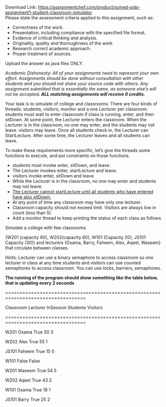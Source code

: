 Download Link: https://assignmentchef.com/product/solved-pdp-assignment1-student-classroom-simulator
<br>
Please state the assessment criteria applied to this assignment, such as:

<ul>

 <li>Correctness of the work.</li>

 <li>Presentation, including compliance with the specified file format.</li>

 <li>Evidence of critical thinking and analysis.</li>

 <li>Originality, quality and thoroughness of the work.</li>

 <li>Research correct academic approach.</li>

 <li>Proper treatment of sources.</li>

</ul>

Upload the answer as java files ONLY.

<em>Academic Dishonesty: All of your assignments need to represent your own effort. Assignments should be done without consultation with other students and you should not share your source code with others. Any assignment submitted that is essentially the same, as someone else’s will not be accepted<strong>. ALL matching assignments will receive 0 credits.</strong> </em>

<strong>                 </strong>

Your task is to simulate of college and classrooms: There are four kinds of threads: students, visitors, monitor and a one Lecturer per classroom. students must wait to enter classroom if class is running, enter, and then sitDown. At some point, the Lecturer enters the classroom. When the Lecturer is in the classroom, no one may enter, and the students may not leave. visitors may leave. Once all students check in, the Lecturer can StartLecture. After some time, the Lecturer leaves and all students can leave.

To make these requirements more specific, let’s give the threads some functions to execute, and put constraints on those functions.

<ul>

 <li>students must invoke enter, sitDown, and leave.</li>

 <li>The Lecturer invokes enter, startLecture and leave.</li>

 <li>visitors invoke enter, sitDown and leave.</li>

 <li>While the Lecturer is in the classroom, no one may enter and students may not leave.</li>

 <li><u>The Lecturer cannot startLecture until all students who have entered have also sitDown.</u></li>

 <li>At any point of time any classroom may have only one lecturer.</li>

 <li>Classroom capacity should not exceed limit. Visitors are always low in count (less than 5).</li>

 <li>Add a monitor thread to keep printing the status of each class as follows</li>

</ul>

Simulate a college with few classrooms

{W201 (capacity 60), W202(capacity 60), W101 (Capacity 20), JS101 Capacity (30)} and lecturers {Osama, Barry, Faheem, Alex, Aqeel, Waseem} that circulate between classes.

Hints: Lecturer can use a binary semaphore to access classroom so one lecturer in class at any time students and visitors can use counted semaphores to access classroom. You can use locks, barriers, semaphores.

<strong>The running of the program should show something like the table below, that is updating every 2 seconds </strong>

==================================================================================

Classroom           Lecturer               InSession             Students              Visitors

==================================================================================

W201                    Osama                   True                      50                           3

W202                    Alex                      True                        55                          1

JS101                    Faheem                True                        15                          0

W101                     False                    False

W201                    Waseem              True                       54                          5

W202                    Aqeel                    True                       43                          2

W101                     Osama                 True                       18                          1

JS101                    Barry                     True                        25                          2 <strong> </strong>
